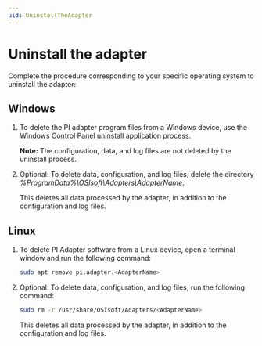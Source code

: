```yaml
---
uid: UninstallTheAdapter
---
```


# Uninstall the adapter

Complete the procedure corresponding to your specific operating system to uninstall the adapter:

## Windows

1. To delete the PI adapter program files from a Windows device, use the Windows Control Panel uninstall application process.

    **Note:** The configuration, data, and log files are not deleted by the uninstall process.

2. Optional: To delete data, configuration, and log files, delete the directory <!-- Customize for adapter -->_%ProgramData%\OSIsoft\Adapters\AdapterName_.

    This deletes all data processed by the adapter, in addition to the configuration and log files.

## Linux

1. To delete PI Adapter software from a Linux device, open a terminal window and run the following command:

    <!-- Customize for adapter -->

    ```bash
    sudo apt remove pi.adapter.<AdapterName> 
    ```

2. Optional: To delete data, configuration, and log files, run the following command:

    <!-- Customize for adapter -->

    ```bash
    sudo rm -r /usr/share/OSIsoft/Adapters/<AdapterName>
    ```
    
    This deletes all data processed by the adapter, in addition to the configuration and log files.
